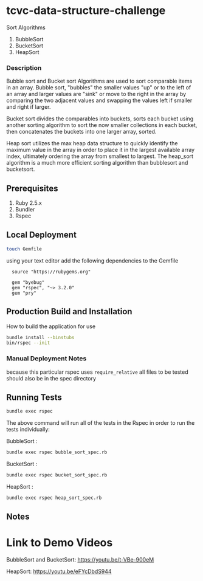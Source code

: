 # tcvc-data-structure-challenge
Sort Algorithms
1. BubbleSort
2. BucketSort
3. HeapSort

### Description

Bubble sort and Bucket sort Algorithms are used to sort 
comparable items in an array. Bubble sort, "bubbles" the smaller values
"up" or to the left of an array and larger values are "sink" or move
to the right in the array by comparing the two adjacent values and swapping
the values left if smaller and right if larger.

Bucket sort divides the comparables into buckets, sorts each bucket using 
another sorting algorithm to sort the now smaller collections in each bucket, 
then concatenates the buckets into one larger array, sorted.

Heap sort utilizes the max heap data structure to quickly identify the maximum value
in the array in order to place it in the largest available array index, ultimately
ordering the array from smallest to largest. The heap_sort algorithm is a much more 
efficient sorting algorithm than bubblesort and bucketsort.

## Prerequisites
1. Ruby 2.5.x
2. Bundler
3. Rspec

## Local Deployment
```bash
touch Gemfile
```
using your text editor add the following dependencies to the Gemfile

```
  source "https://rubygems.org"

  gem "byebug"
  gem "rspec", "~> 3.2.0"
  gem "pry"
```


## Production Build and Installation
How to build the application for use
```bash
bundle install --binstubs
bin/rspec --init
```

### Manual Deployment Notes
because this particular rspec uses `require_relative` 
all files to be tested should also be in the spec directory

## Running Tests
```bash
bundle exec rspec
```
The above command will run all of the tests in the Rspec
in order to run the tests individually:

BubbleSort :  
```bash 
bundle exec rspec bubble_sort_spec.rb
```
BucketSort :  
```bash
bundle exec rspec bucket_sort_spec.rb
```
HeapSort :
```bash
bundle exec rspec heap_sort_spec.rb
```
## Notes
# Link to Demo Videos
BubbleSort and BucketSort:
https://youtu.be/t-VBe-900eM

HeapSort:
https://youtu.be/eFYcDbdS944
